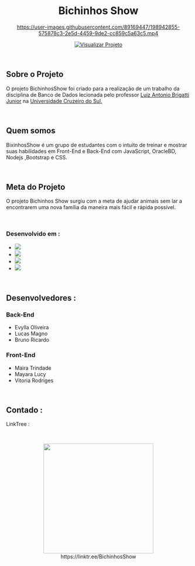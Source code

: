 <h1 align="center">Bichinhos Show</h1>

<div align="center">
 
 https://user-images.githubusercontent.com/89169447/198942855-575878c3-2e5d-4459-9de2-cc859c5a63c5.mp4

 
 [![Visualizar Projeto](https://user-images.githubusercontent.com/89169447/199067988-4f777f20-23bc-4c14-8bc2-f588812fb616.png)](https://b56b-45-191-66-150.sa.ngrok.io)
</div>

    
<br />



 ## Sobre o Projeto

O projeto BichinhosShow foi criado para a realização de um trabalho da disciplina de Banco de Dados lecionada pelo professor  <a href= https://www.linkedin.com/in/luizbrigatti/>Luiz Antonio Brigatti Junior</a> na <a href=https://www.linkedin.com/school/universidadecruzeirodosul/ > Universidade Cruzeiro do Sul.</a>

 <br />
 

## Quem somos

BixinhosShow é um grupo de estudantes com o intuito de treinar e mostrar suas habilidades em Front-End e Back-End com JavaScript, OracleBD, Nodejs ,Bootstrap e CSS.

 <br />
 
  
## Meta do Projeto
O projeto Bichinhos Show surgiu com a meta de ajudar animais sem lar a encontrarem uma nova família da maneira mais fácil e rápida possível.

 <br />
 

### Desenvolvido em :

* <img src="https://img.shields.io/badge/Node.js-43853D?style=for-the-badge&logo=node.js&logoColor=white" />
* <img src="https://img.shields.io/badge/JavaScript-F7DF1E?style=for-the-badge&logo=javascript&logoColor=black" />
* <img src="https://img.shields.io/badge/jQuery-0769AD?style=for-the-badge&logo=jquery&logoColor=white" />
* <img src="https://img.shields.io/badge/Bootstrap-563D7C?style=for-the-badge&logo=bootstrap&logoColor=white" />

 <br />

## Desenvolvedores :


### Back-End 
* Evylla Oliveira
* Lucas Magno
* Bruno Ricardo


### Front-End 
* Maira Trindade
* Mayara Lucy
* Vitoria Rodriges

 <br />

## Contado :
 LinkTree :
 
<br />
<p align="center" >
<img src="https://user-images.githubusercontent.com/89169447/199057795-cbbfa80a-3e56-488e-b46b-736db87cac42.png"  width="300px" />
 <br/>
 https://linktr.ee/BichinhosShow
<p>
